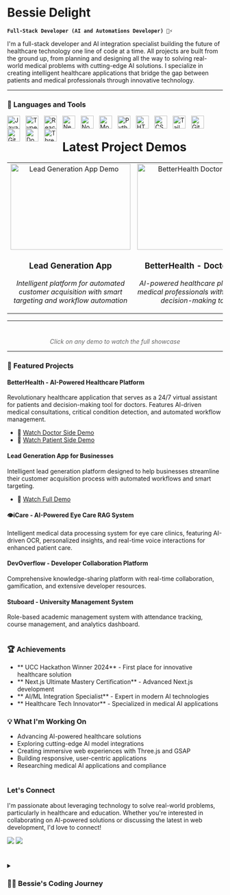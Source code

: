 # Bessie Delight

**`Full-Stack Developer (AI and Automations Developer) 🚀⚡`**

I'm a full-stack developer and AI integration specialist building the future of healthcare technology one line of code at a time. All projects are built from the ground up, from planning and designing all the way to solving real-world medical problems with cutting-edge AI solutions. I specialize in creating intelligent healthcare applications that bridge the gap between patients and medical professionals through innovative technology.


---

### 🧰 Languages and Tools

<img align="left" alt="JavaScript" width="30px" style="padding-right:10px;" src="https://cdn.jsdelivr.net/gh/devicons/devicon/icons/javascript/javascript-plain.svg" />
<img align="left" alt="TypeScript" width="30px" style="padding-right:10px;" src="https://cdn.jsdelivr.net/gh/devicons/devicon/icons/typescript/typescript-plain.svg" />
<img align="left" alt="React" width="30px" style="padding-right:10px;" src="https://cdn.jsdelivr.net/gh/devicons/devicon/icons/react/react-original.svg" />
<img align="left" alt="Next.js" width="30px" style="padding-right:10px;" src="https://cdn.jsdelivr.net/gh/devicons/devicon/icons/nextjs/nextjs-original.svg" />
<img align="left" alt="NodeJS" width="30px" style="padding-right:10px;" src="https://cdn.jsdelivr.net/gh/devicons/devicon/icons/nodejs/nodejs-original.svg" />
<img align="left" alt="MongoDB" width="30px" style="padding-right:10px;" src="https://cdn.jsdelivr.net/gh/devicons/devicon/icons/mongodb/mongodb-original.svg" />
<img align="left" alt="Python" width="30px" style="padding-right:10px;" src="https://cdn.jsdelivr.net/gh/devicons/devicon/icons/python/python-plain.svg" />
<img align="left" alt="HTML" width="30px" style="padding-right:10px;" src="https://cdn.jsdelivr.net/gh/devicons/devicon/icons/html5/html5-plain.svg" />
<img align="left" alt="CSS" width="30px" style="padding-right:10px;" src="https://cdn.jsdelivr.net/gh/devicons/devicon/icons/css3/css3-plain.svg" />
<img align="left" alt="Tailwind CSS" width="30px" style="padding-right:10px;" src="https://cdn.jsdelivr.net/gh/devicons/devicon/icons/tailwindcss/tailwindcss-original.svg" />
<img align="left" alt="Git" width="30px" style="padding-right:10px;" src="https://cdn.jsdelivr.net/gh/devicons/devicon/icons/git/git-original.svg" />
<img align="left" alt="GitHub" width="30px" style="padding-right:10px;" src="https://cdn.jsdelivr.net/gh/devicons/devicon/icons/github/github-original.svg" />
<img align="left" alt="Docker" width="30px" style="padding-right:10px;" src="https://cdn.jsdelivr.net/gh/devicons/devicon/icons/docker/docker-original.svg" />
<img align="left" alt="Three.js" width="30px" style="padding-right:10px;" src="https://cdn.jsdelivr.net/gh/devicons/devicon/icons/threejs/threejs-original.svg" />
<br />

#
#  Latest Project Demos

<table align="center">
  <tr>
    <td align="center" width="300">
      <a href="https://youtu.be/sdQ4L0kTpRI">
        <img src="https://www.abstraktmg.com/wp-content/uploads/2024/06/SEO-Lead-Generation-Best-Practices_Main.png" alt="Lead Generation App Demo" width="280" height="200"/>
      </a>
      <br/>
      <h3>Lead Generation App</h3>
      <p><em>Intelligent platform for automated customer acquisition with smart targeting and workflow automation</em></p>
    </td>
    <td align="center" width="300">
      <a href="https://youtu.be/DGvv4j39KbI">
        <img src="https://www.innovationnewsnetwork.com/wp-content/uploads/2025/04/shutterstock_2436860349.jpg" alt="BetterHealth Doctor Demo" width="280" height="200"/>
      </a>
      <br/>
      <h3> BetterHealth - Doctor Side</h3>
      <p><em>AI-powered healthcare platform for medical professionals with intelligent decision-making tools</em></p>
    </td>
    <td align="center" width="300">
      <a href="https://youtu.be/9BdRLwVefGc">
        <img src="https://disruptionhub.com/wp-content/uploads/2024/01/What-is-the-impact-of-AI-on-the-doctor-patient-relationship-1024x683.jpg" alt="BetterHealth Patient Demo" width="280" height="200"/>
      </a>
      <br/>
      <h3>BetterHealth - Patient Side</h3>
      <p><em>24/7 AI virtual assistant for patient healthcare with critical condition detection</em></p>
    </td>
  </tr>
</table>

---
#

  </div>
</div>

<div align="center" style="margin-top: 20px;">
  <p style="color: #666; font-style: italic; font-size: 14px;"> Click on any demo to watch the full showcase</p>
</div>

---

### 🏥 Featured Projects

####  BetterHealth - AI-Powered Healthcare Platform
Revolutionary healthcare application that serves as a 24/7 virtual assistant for patients and decision-making tool for doctors. Features AI-driven medical consultations, critical condition detection, and automated workflow management.
- 🎥 [Watch Doctor Side Demo](https://youtu.be/DGvv4j39KbI)
- 🎥 [Watch Patient Side Demo](https://youtu.be/9BdRLwVefGc)

#### Lead Generation App for Businesses
Intelligent lead generation platform designed to help businesses streamline their customer acquisition process with automated workflows and smart targeting.
- 🎥 [Watch Full Demo](https://youtu.be/sdQ4L0kTpRI)

#### 👁iCare - AI-Powered Eye Care RAG System
Intelligent medical data processing system for eye care clinics, featuring AI-driven OCR, personalized insights, and real-time voice interactions for enhanced patient care.

#### DevOverflow - Developer Collaboration Platform
Comprehensive knowledge-sharing platform with real-time collaboration, gamification, and extensive developer resources.

#### Stuboard - University Management System
Role-based academic management system with attendance tracking, course management, and analytics dashboard.

#

### 🏆 Achievements

- ** UCC Hackathon Winner 2024** - First place for innovative healthcare solution
- ** Next.js Ultimate Mastery Certification** - Advanced Next.js development
- ** AI/ML Integration Specialist** - Expert in modern AI technologies
- ** Healthcare Tech Innovator** - Specialized in medical AI applications




### 💡 What I'm Working On

-  Advancing AI-powered healthcare solutions
-  Exploring cutting-edge AI model integrations
-  Creating immersive web experiences with Three.js and GSAP
-  Building responsive, user-centric applications
-  Researching medical AI applications and compliance

#

###  Let's Connect

I'm passionate about leveraging technology to solve real-world problems, particularly in healthcare and education. Whether you're interested in collaborating on AI-powered solutions or discussing the latest in web development, I'd love to connect!

[<img src="https://custom-icon-badges.demolab.com/badge/-LinkedIn-0077B5?style=for-the-badge&logo=linkedin&logoColor=white"/>](https://www.linkedin.com/in/delight-bessie-b09b7328b/)
[<img src="https://custom-icon-badges.demolab.com/badge/-Email-D14836?style=for-the-badge&logo=mail&logoColor=white"/>](mailto:bessiedelight@gmail.com)

#

<details>
 <summary><h3>👨‍💻 Bessie's Coding Journey</h3></summary>
   My coding journey began with a passion for solving real-world problems through technology. As a Computer Science student at the University of Cape Coast, I discovered my calling in healthcare technology when I realized how AI could revolutionize patient care and medical efficiency. This led me to specialize in AI integration, particularly in healthcare applications.

   From building my first React application to winning the UCC Hackathon 2024 with an innovative healthcare solution, I've consistently pushed the boundaries of what's possible with modern web technologies. My expertise spans from frontend frameworks like React and Next.js to backend systems with Node.js, and advanced AI integrations using LangChain and various ML models.

   What drives me is the opportunity to create technology that makes a real difference in people's lives - whether it's helping patients get better care through AI-powered health assistants or enabling doctors to work more efficiently with intelligent automation tools. Every project I build is designed with the end user in mind, focusing on solving genuine problems rather than just showcasing technical skills.

   As I continue my journey, I'm excited about the future of healthcare technology and my role in building solutions that bridge the gap between cutting-edge AI and practical medical applications. The goal isn't just to write code - it's to create technology that saves lives and improves healthcare outcomes for everyone.
</details>
